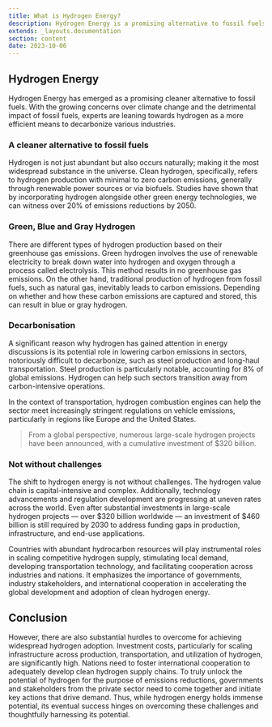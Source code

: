 ```yaml
---
title: What is Hydrogen Energy?
description: Hydrogen Energy is a promising alternative to fossil fuels.
extends: _layouts.documentation
section: content
date: 2023-10-06
---
```


## Hydrogen Energy

Hydrogen Energy has emerged as a promising cleaner alternative to fossil fuels. With the growing concerns over climate change and the detrimental impact of fossil fuels, experts are leaning towards hydrogen as a more efficient means to decarbonize various industries.

### A cleaner alternative to fossil fuels

Hydrogen is not just abundant but also occurs naturally; making it the most widespread substance in the universe. Clean hydrogen, specifically, refers to hydrogen production with minimal to zero carbon emissions, generally through renewable power sources or via biofuels. Studies have shown that by incorporating hydrogen alongside other green energy technologies, we can witness over 20% of emissions reductions by 2050.

### Green, Blue and Gray Hydrogen

There are different types of hydrogen production based on their greenhouse gas emissions. Green hydrogen involves the use of renewable electricity to break down water into hydrogen and oxygen through a process called electrolysis. This method results in no greenhouse gas emissions. On the other hand, traditional production of hydrogen from fossil fuels, such as natural gas, inevitably leads to carbon emissions. Depending on whether and how these carbon emissions are captured and stored, this can result in blue or gray hydrogen.

### Decarbonisation

A significant reason why hydrogen has gained attention in energy discussions is its potential role in lowering carbon emissions in sectors, notoriously difficult to decarbonize, such as steel production and long-haul transportation. Steel production is particularly notable, accounting for 8% of global emissions. Hydrogen can help such sectors transition away from carbon-intensive operations.

In the context of transportation, hydrogen combustion engines can help the sector meet increasingly stringent regulations on vehicle emissions, particularly in regions like Europe and the United States.

> From a global perspective, numerous large-scale hydrogen projects have been announced, with a cumulative investment of $320 billion.

### Not without challenges

The shift to hydrogen energy is not without challenges. The hydrogen value chain is capital-intensive and complex. Additionally, technology advancements and regulation development are progressing at uneven rates across the world. Even after substantial investments in large-scale hydrogen projects — over $320 billion worldwide — an investment of $460 billion is still required by 2030 to address funding gaps in production, infrastructure, and end-use applications.

Countries with abundant hydrocarbon resources will play instrumental roles in scaling competitive hydrogen supply, stimulating local demand, developing transportation technology, and facilitating cooperation across industries and nations. It emphasizes the importance of governments, industry stakeholders, and international cooperation in accelerating the global development and adoption of clean hydrogen energy.

## Conclusion

However, there are also substantial hurdles to overcome for achieving widespread hydrogen adoption. Investment costs, particularly for scaling infrastructure across production, transportation, and utilization of hydrogen, are significantly high. Nations need to foster international cooperation to adequately develop clean hydrogen supply chains. To truly unlock the potential of hydrogen for the purpose of emissions reductions, governments and stakeholders from the private sector need to come together and initiate key actions that drive demand. Thus, while hydrogen energy holds immense potential, its eventual success hinges on overcoming these challenges and thoughtfully harnessing its potential.
